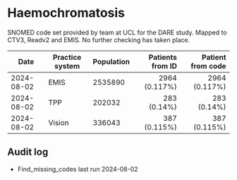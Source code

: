 # Haemochromatosis

SNOMED code set provided by team at UCL for the DARE study. Mapped to CTV3, Readv2 and EMIS. No further checking has taken place.

| Date       | Practice system | Population | Patients from ID | Patient from code |
| ---------- | --------------- | ---------- | ---------------: | ----------------: |
| 2024-08-02 | EMIS            | 2535890    |    2964 (0.117%) |     2964 (0.117%) |
| 2024-08-02 | TPP             | 202032     |      283 (0.14%) |       283 (0.14%) |
| 2024-08-02 | Vision          | 336043     |     387 (0.115%) |      387 (0.115%) |

## Audit log

- Find_missing_codes last run 2024-08-02

